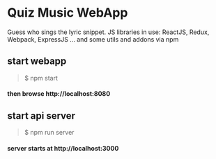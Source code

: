 # Quiz Music WebApp

Guess who sings the lyric snippet.
JS libraries in use: ReactJS, Redux, Webpack, ExpressJS ... and some utils and addons via npm

## start webapp

> $ npm start


#### then browse http://localhost:8080

## start api server

> $ npm run server

#### server starts at http://localhost:3000

